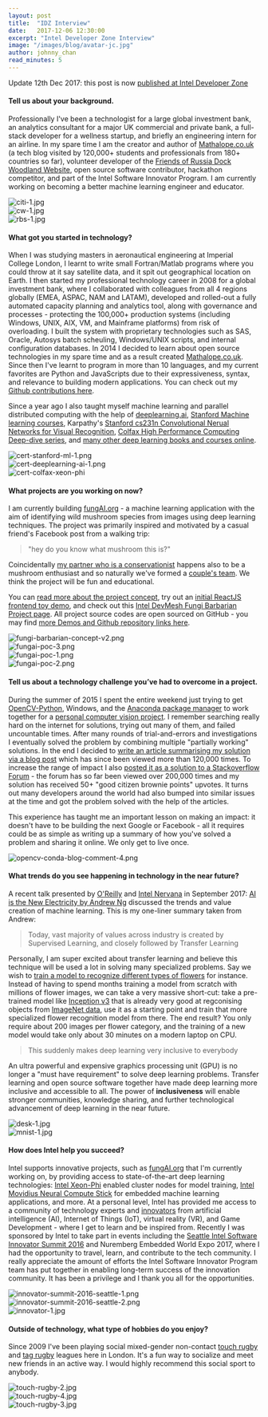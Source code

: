 ```yaml
---
layout: post
title:  "IDZ Interview"
date:   2017-12-06 12:30:00
excerpt: "Intel Developer Zone Interview"
image: "/images/blog/avatar-jc.jpg"
author: johnny_chan
read_minutes: 5
---
```


Update 12th Dec 2017: this post is now [published at Intel Developer Zone](https://software.intel.com/en-us/blogs/2017/12/11/intel-software-innovator-johnny-chan-programmer-educator-and-open-source-enthusiast)

#### Tell us about your background.

Professionally I've been a technologist for a large global investment bank, an analytics consultant for a major UK commercial and private bank, a full-stack developer for a wellness startup, and briefly an engineering intern for an airline. In my spare time I am the creator and author of [Mathalope.co.uk](http://mathalope.co.uk/) (a tech blog visited by 120,000+ students and professionals from 180+ countries so far), volunteer developer of the [Friends of Russia Dock Woodland Website](http://fordw.org/), open source software contributor, hackathon competitor, and part of the Intel Software Innovator Program. I am currently working on becoming a better machine learning engineer and educator.

<div class="container">
  <div class="row">
    <div class="col-sm-3"><img alt="citi-1.jpg" src="/images/blog/citi-1.jpg"></div>
    <div class="col-sm-6"><img alt="cw-1.jpg" src="/images/blog/cw-1.jpg"></div>
    <div class="col-sm-3"><img alt="rbs-1.jpg" src="/images/blog/rbs-1.jpg"></div>
  </div>
</div>

#### What got you started in technology?

When I was studying masters in aeronautical engineering at Imperial College London, I learnt to write small Fortran/Matlab programs where you could throw at it say satellite data, and it spit out geographical location on Earth. I then started my professional technology career in 2008 for a global investment bank, where I collaborated with colleagues from all 4 regions globally (EMEA, ASPAC, NAM and LATAM), developed and rolled-out a fully automated capacity planning and analytics tool, along with governance and processes - protecting the 100,000+ production systems (including Windows, UNIX, AIX, VM, and Mainframe platforms) from risk of overloading. I built the system with proprietary technologies such as SAS, Oracle, Autosys batch scheuling, Windows/UNIX scripts, and internal configuration databases. In 2014 I decided to learn about open source technologies in my spare time and as a result created [Mathalope.co.uk](http://mathalope.co.uk/). Since then I've learnt to program in more than 10 languages, and my current favorites are Python and JavaScripts due to their expressiveness, syntax, and relevance to building modern applications. You can check out my [Github contributions here](https://github.com/Atlas7/).

Since a year ago I also taught myself machine learning and parallel distributed computing with the help of [deeplearning.ai](https://www.deeplearning.ai/), [Stanford Machine learning courses](https://www.coursera.org/learn/machine-learning), Karpathy's [Stanford cs231n Convolutional Nerual Networks for Visual Recognition](http://cs231n.stanford.edu/), [Colfax High Performance Computing Deep-dive series](https://colfaxresearch.com/how-series), and [many other deep learning books and courses online](https://github.com/ChristosChristofidis/awesome-deep-learning). 

<div class="container">
  <div class="row">
    <div class="col-sm-4"><img alt="cert-stanford-ml-1.png" src="/images/blog/cert-stanford-ml-1.png" /></div>
    <div class="col-sm-4"><img alt="cert-deeplearning-ai-1.png" src="/images/blog/cert-deeplearning-ai-1.png" /></div>
    <div class="col-sm-4"><img alt="cert-colfax-xeon-phi" src="/images/blog/cert-colfax-xeon-phi.png" /></div>
  </div>
</div>

#### What projects are you working on now?

I am currently building [fungAI.org](http://fungai.org/) - a machine learning application with the aim of identifying wild mushroom species from images using deep learning techniques. The project was primarily inspired and motivated by a casual friend's Facebook post from a walking trip:
 
 > "hey do you know what mushroom this is?"
  
Coincidentally [my partner who is a conservationist](https://twitter.com/lemon_disco) happens also to be a mushroom enthusiast and so naturally we've formed a [couple's team](http://fungai.org/team/). We think the project will be fun and educational.

You can [read more about the project concept](http://fungai.org/concept/), try out an [initial ReactJS frontend toy demo](https://fungai-react-ui.herokuapp.com/fungpredict), and check out this [Intel DevMesh Fungi Barbarian Project page](https://devmesh.intel.com/projects/fungi-barbarian). All project source codes are open sourced on GitHub - you may find [more Demos and Github repository links here](http://fungai.org/demos/).

<div class="container">
  <div class="row">
    <div class="col-sm-6"><img alt="fungi-barbarian-concept-v2.png" src="/images/blog/fungi-barbarian-concept-v2.png"/></div>
    <div class="col-sm-6"><img alt="fungai-poc-3.png" src="/images/blog/fungai-poc-3.png"/></div>
  </div>
  
  <div class="row">
    <div class="col-sm-6"><img alt="fungai-poc-1.png" src="/images/blog/fungai-poc-1.png"/></div>
    <div class="col-sm-6"><img alt="fungai-poc-2.png" src="/images/blog/fungai-poc-2.png"/></div>
  </div>
</div>

#### Tell us about a technology challenge you’ve had to overcome in a project.

During the summer of 2015 I spent the entire weekend just trying to get [OpenCV-Python](https://docs.opencv.org/3.0-beta/doc/py_tutorials/py_tutorials.html), Windows, and the [Anaconda package manager](https://docs.anaconda.com/anaconda/) to work together for a [personal computer vision project](https://www.youtube.com/watch?v=A0OFX6W1AcA). I remember searching really hard on the internet for solutions, trying out many of them, and failed uncountable times. After many rounds of trial-and-errors and investigations I eventually solved the problem by combining multiple "partially working" solutions. In the end I decided to [write an article summarising my solution via a blog post](http://mathalope.co.uk/2015/05/07/opencv-python-how-to-install-opencv-python-package-to-anaconda-windows/) which has since been viewed more than 120,000 times. To increase the range of impact I also [posted it as a solution to a Stackoverflow Forum](https://stackoverflow.com/questions/23119413/how-do-i-install-python-opencv-through-conda#answer-30281466) - the forum has so far been viewed over 200,000 times and my solution has received 50+ "good citizen brownie points" upvotes. It turns out many developers around the world had also bumped into similar issues at the time and got the problem solved with the help of the articles.

This experience has taught me an important lesson on making an impact: it doesn't have to be building the next Google or Facebook - all it requires could be as simple as writing up a summary of how you've solved a problem and sharing it online. We only get to live once.

<div class="container">
  <div class="row">
    <div class="col-sm-12"><img alt="opencv-conda-blog-comment-4.png" src="/images/blog/opencv-conda-blog-comment-4.png"/></div>
  </div>
</div>

#### What trends do you see happening in technology in the near future?

A recent talk presented by [O'Reilly](https://www.youtube.com/user/oreillymedia) and [Intel Nervana](https://www.intelnervana.com/) in September 2017: [AI is the New Electricity by Andrew Ng](https://www.youtube.com/watch?v=NQK4ZY_gwKI) discussed the trends and value creation of machine learning. This is my one-liner summary taken from Andrew:

> Today, vast majority of values across industry is created by Supervised Learning, and closely followed by Transfer Learning

Personally, I am super excited about transfer learning and believe this technique will be used a lot in solving many specialized problems. Say we wish to [train a model to recognize different types of flowers](https://www.tensorflow.org/tutorials/image_retraining) for instance. Instead of having to spend months training a model from scratch with millions of flower images, we can take a very massive short-cut: take a pre-trained model like [Inception v3](https://www.kaggle.com/google-brain/inception-v3) that is already very good at regconising objects from [ImageNet data](http://www.image-net.org/), use it as a starting point and train that more specialized flower recognition model from there. The end result? You only require about 200 images per flower category, and the training of a new model would take only about 30 minutes on a modern laptop on CPU.

> This suddenly makes deep learning very inclusive to everybody
 
An ultra powerful and expensive graphics processing unit (GPU) is no longer a "must have requirement" to solve deep learning problems. Transfer learning and open source software together have made deep learning more inclusive and accessible to all. The power of **inclusiveness** will enable stronger communities, knowledge sharing, and further technological advancement of deep learning in the near future.

<div class="container">
  <div class="row">
    <div class="col-sm-6"><img alt="desk-1.jpg" src="/images/blog/desk-1.jpg"/></div>
    <div class="col-sm-6"><img alt="mnist-1.jpg" src="/images/blog/mnist-1.jpg"/></div>
  </div>
</div>

#### How does Intel help you succeed?

Intel supports innovative projects, such as [fungAI.org](http://fungai.org) that I'm currently working on, by providing access to state-of-the-art deep learning technologies: [Intel Xeon-Phi](https://www.intel.com/content/www/us/en/products/processors/xeon-phi/xeon-phi-processors.html) enabled cluster nodes for model training, [Intel Movidius Neural Compute Stick](https://developer.movidius.com/) for embedded machine learning applications, and more. At a personal level, Intel has provided me access to a community of technology experts and [innovators](https://software.intel.com/en-us/intel-software-innovators/meet-innovators) from artificial intelligence (AI), Internet of Things (IoT), virtual reality (VR), and Game Development  - where I get to learn and be inspired from. Recently I was sponsored by Intel to take part in events including the [Seattle Intel Software Innovator Summit 2016](https://software.intel.com/en-us/blogs/2016/12/02/intel-software-innovator-summit-2016) and Nuremberg Embedded World Expo 2017, where I had the opportunity to travel, learn, and contribute to the tech community. I really appreciate the amount of efforts the Intel Software Innovator Program team has put together in enabling long-term success of the innovation community. It has been a privilege and I thank you all for the opportunities.


<div class="container">
  <div class="row">
    <div class="col-sm-12"><img alt="innovator-summit-2016-seattle-1.png" src="/images/blog/innovator-summit-2016-seattle-1.png"/></div>
  </div>
  <div class="row">
    <div class="col-sm-6"><img alt="innovator-summit-2016-seattle-2.png" src="/images/blog/innovator-summit-2016-seattle-2.png"/></div>
    <div class="col-sm-6"><img alt="innovator-1.jpg" src="/images/blog/innovator-1.jpg"/></div>
  </div>
</div>

#### Outside of technology, what type of hobbies do you enjoy?

Since 2009 I've been playing social mixed-gender non-contact [touch rugby](http://www.in2touch.com/) and [tag rugby](http://www.trytagrugby.com/) leagues here in London. It's a fun way to socialize and meet new friends in an active way. I would highly recommend this social sport to anybody.

<div class="container">
  <div class="row">
    <div class="col-sm-12"><img alt="touch-rugby-2.jpg" src="/images/blog/touch-rugby-2.jpg"/></div>
  </div>
  <div class="row">
    <div class="col-sm-6"><img alt="touch-rugby-4.jpg" src="/images/blog/touch-rugby-4.jpg"/></div>
    <div class="col-sm-6"><img alt="touch-rugby-3.jpg" src="/images/blog/touch-rugby-3.jpg"/></div>
  </div>
</div>